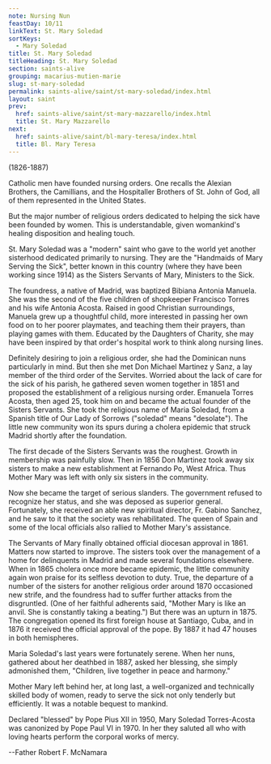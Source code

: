 ```yaml
---
note: Nursing Nun
feastDay: 10/11
linkText: St. Mary Soledad
sortKeys:
  - Mary Soledad
title: St. Mary Soledad
titleHeading: St. Mary Soledad
section: saints-alive
grouping: macarius-mutien-marie
slug: st-mary-soledad
permalink: saints-alive/saint/st-mary-soledad/index.html
layout: saint
prev:
  href: saints-alive/saint/st-mary-mazzarello/index.html
  title: St. Mary Mazzarello
next:
  href: saints-alive/saint/bl-mary-teresa/index.html
  title: Bl. Mary Teresa
---
```

(1826-1887)

Catholic men have founded nursing orders. One recalls the Alexian Brothers, the Camillians, and the Hospitaller Brothers of St. John of God, all of them represented in the United States.

But the major number of religious orders dedicated to helping the sick have been founded by women. This is understandable, given womankind's healing disposition and healing touch.

St. Mary Soledad was a "modern" saint who gave to the world yet another sisterhood dedicated primarily to nursing. They are the "Handmaids of Mary Serving the Sick", better known in this country (where they have been working since 1914) as the Sisters Servants of Mary, Ministers to the Sick.

The foundress, a native of Madrid, was baptized Bibiana Antonia Manuela. She was the second of the five children of shopkeeper Francisco Torres and his wife Antonia Acosta. Raised in good Christian surroundings, Manuela grew up a thoughtful child, more interested in passing her own food on to her poorer playmates, and teaching them their prayers, than playing games with them. Educated by the Daughters of Charity, she may have been inspired by that order's hospital work to think along nursing lines.

Definitely desiring to join a religious order, she had the Dominican nuns particularly in mind. But then she met Don Michael Martinez y Sanz, a lay member of the third order of the Servites. Worried about the lack of care for the sick of his parish, he gathered seven women together in 1851 and proposed the establishment of a religious nursing order. Emanuela Torres Acosta, then aged 25, took him on and became the actual founder of the Sisters Servants. She took the religious name of Maria Soledad, from a Spanish title of Our Lady of Sorrows ("soledad" means "desolate"). The little new community won its spurs during a cholera epidemic that struck Madrid shortly after the foundation.

The first decade of the Sisters Servants was the roughest. Growth in membership was painfully slow. Then in 1856 Don Martinez took away six sisters to make a new establishment at Fernando Po, West Africa. Thus Mother Mary was left with only six sisters in the community.

Now she became the target of serious slanders. The government refused to recognize her status, and she was deposed as superior general. Fortunately, she received an able new spiritual director, Fr. Gabino Sanchez, and he saw to it that the society was rehabilitated. The queen of Spain and some of the local officials also rallied to Mother Mary's assistance.

The Servants of Mary finally obtained official diocesan approval in 1861. Matters now started to improve. The sisters took over the management of a home for delinquents in Madrid and made several foundations elsewhere. When in 1865 cholera once more became epidemic, the little community again won praise for its selfless devotion to duty. True, the departure of a number of the sisters for another religious order around 1870 occasioned new strife, and the foundress had to suffer further attacks from the disgruntled. (One of her faithful adherents said, "Mother Mary is like an anvil. She is constantly taking a beating.") But there was an upturn in 1875. The congregation opened its first foreign house at Santiago, Cuba, and in 1876 it received the official approval of the pope. By 1887 it had 47 houses in both hemispheres.

Maria Soledad's last years were fortunately serene. When her nuns, gathered about her deathbed in 1887, asked her blessing, she simply admonished them, "Children, live together in peace and harmony."

Mother Mary left behind her, at long last, a well-organized and technically skilled body of women, ready to serve the sick not only tenderly but efficiently. It was a notable bequest to mankind.

Declared "blessed" by Pope Pius XII in 1950, Mary Soledad Torres-Acosta was canonized by Pope Paul VI in 1970. In her they saluted all who with loving hearts perform the corporal works of mercy.

\--Father Robert F. McNamara